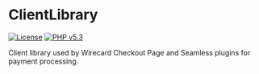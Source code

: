 # ClientLibrary

[![License](https://img.shields.io/badge/license-GPLv2-blue.svg)](https://raw.githubusercontent.com/wirecard/ClientLibrary/master/LICENSE)
[![PHP v5.3](https://img.shields.io/badge/php-v5.3-yellow.svg)](http://www.php.net)

Client library used by Wirecard Checkout Page and Seamless plugins for payment processing.

